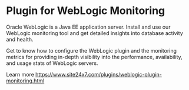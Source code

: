 Plugin for WebLogic Monitoring
=============================

Oracle WebLogic is a Java EE application server. Install and use our WebLogic monitoring tool and get detailed insights into database activity and health.

Get to know how to configure the WebLogic plugin and the monitoring metrics for providing in-depth visibility into the performance, availability, and usage stats of WebLogic servers.

Learn more https://www.site24x7.com/plugins/weblogic-plugin-monitoring.html
